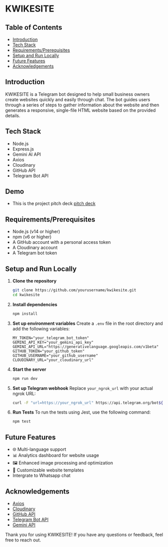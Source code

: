 # KWIKESITE

## Table of Contents

- [Introduction](#introduction)
- [Tech Stack](#tech-stack)
- [Requirements/Prerequisites](#requirementsprerequisites)
- [Setup and Run Locally](#setup-and-run-locally)
- [Future Features](#future-features)
- [Acknowledgements](#acknowledgements)

## Introduction

KWIKESITE is a Telegram bot designed to help small business owners create websites quickly and easily through chat. The bot guides users through a series of steps to gather information about the website and then generates a responsive, single-file HTML website based on the provided details.

## Tech Stack

- Node.js
- Express.js
- Gemini AI API
- Axios
- Cloudinary
- GitHub API
- Telegram Bot API

## Demo

- This is the project pitch deck [pitch deck](https://www.canva.com/design/DAGX17naNgA/YNiwVj_wpHYQIqvK1qYnRA/view?utm_content=DAGX17naNgA&utm_campaign=designshare&utm_medium=link&utm_source=editor)

## Requirements/Prerequisites

- Node.js (v14 or higher)
- npm (v6 or higher)
- A GitHub account with a personal access token
- A Cloudinary account
- A Telegram bot token

## Setup and Run Locally

1. **Clone the repository**

   ```sh
   git clone https://github.com/yourusername/kwikesite.git
   cd kwikesite
   ```

2. **Install dependencies**

   ```sh
   npm install
   ```

3. **Set up environment variables**
   Create a `.env` file in the root directory and add the following variables:

   ```env
   MY_TOKEN="your_telegram_bot_token"
   GEMINI_API_KEY="your_gemini_api_key"
   GEMINI_API_URL="https://generativelanguage.googleapis.com/v1beta"
   GITHUB_TOKEN="your_github_token"
   GITHUB_USERNAME="your_github_username"
   CLOUDINARY_URL="your_cloudinary_url"
   ```

4. **Start the server**

   ```sh
   npm run dev
   ```

5. **Set up Telegram webhook**
   Replace `your_ngrok_url` with your actual ngrok URL:

   ```sh
   curl -F "url=https://your_ngrok_url" https://api.telegram.org/bot${MY_TOKEN}/setWebhook
   ```

6. **Run Tests**
   To run the tests using Jest, use the following command:

   ```sh
   npm test
   ```

## Future Features

- 🌐 Multi-language support
- 📊 Analytics dashboard for website usage
- 🖼️ Enhanced image processing and optimization
- 📝 Customizable website templates
- Intergrate to Whatsapp chat

## Acknowledgements

- [Axios](https://axios-http.com/)
- [Cloudinary](https://cloudinary.com/)
- [GitHub API](https://docs.github.com/en/rest)
- [Telegram Bot API](https://core.telegram.org/bots/api)
- [Gemini API](https://ai.google.dev/)

Thank you for using KWIKESITE! If you have any questions or feedback, feel free to reach out.

